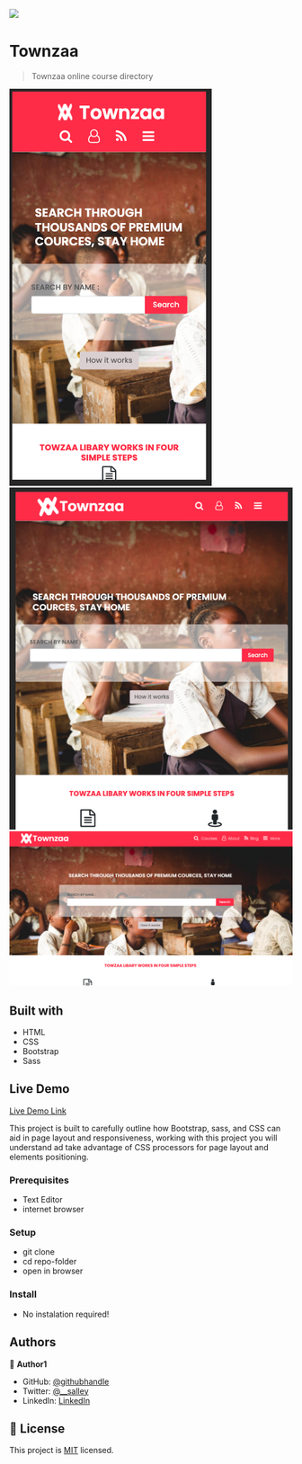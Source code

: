 ![](https://img.shields.io/badge/Microverse-blueviolet)

# Townzaa

> Townzaa online course directory

![screenshot](./ss/s1.png)
![screenshot](./ss/s2.png)
![screenshot](./ss/s3.png)

## Built with

- HTML
- CSS
- Bootstrap
- Sass

## Live Demo

[Live Demo Link](https://juxsalley.github.io/html-capstone/index.html)

This project is built to carefully outline how Bootstrap, sass, and CSS can aid in page layout and responsiveness,
working with this project you will understand ad take advantage of CSS processors for page layout and elements positioning.

### Prerequisites

- Text Editor
- internet browser

### Setup

- git clone <link-of-the-repo>
- cd repo-folder
- open in browser

### Install

- No instalation required!

## Authors

👤 **Author1**

- GitHub: [@githubhandle](https://github.com/juxsalley)
- Twitter: [@__salley](https://twitter.com/__salley)
- LinkedIn: [LinkedIn](https://www.linkedin.com/in/dev-salley/)

## 📝 License

This project is [MIT](./LICENSE) licensed.
